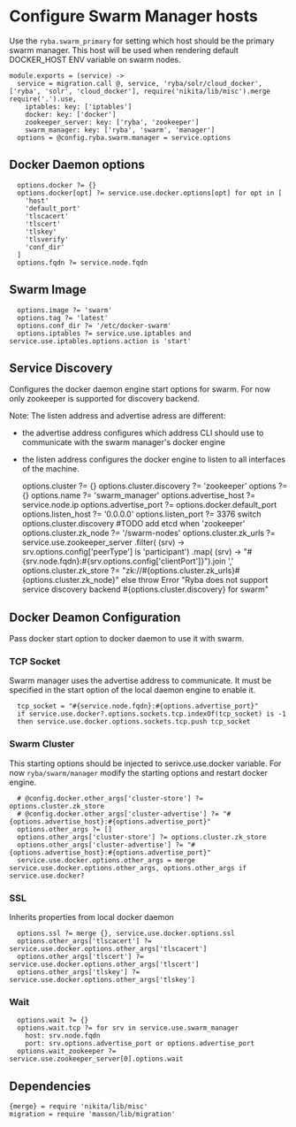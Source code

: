 
# Configure Swarm Manager hosts

Use the `ryba.swarm_primary` for setting which host should be the primary swarm manager.
This host will be used when rendering default DOCKER_HOST ENV variable on swarm nodes.

    module.exports = (service) ->
      service = migration.call @, service, 'ryba/solr/cloud_docker', ['ryba', 'solr', 'cloud_docker'], require('nikita/lib/misc').merge require('.').use,
        iptables: key: ['iptables']
        docker: key: ['docker']
        zookeeper_server: key: ['ryba', 'zookeeper']
        swarm_manager: key: ['ryba', 'swarm', 'manager']
      options = @config.ryba.swarm.manager = service.options

## Docker Daemon options
      
      options.docker ?= {}
      options.docker[opt] ?= service.use.docker.options[opt] for opt in [
        'host'
        'default_port'
        'tlscacert'
        'tlscert'
        'tlskey'
        'tlsverify'
        'conf_dir'
      ]
      options.fqdn ?= service.node.fqdn

## Swarm Image

      options.image ?= 'swarm'
      options.tag ?= 'latest'
      options.conf_dir ?= '/etc/docker-swarm'
      options.iptables ?= service.use.iptables and service.use.iptables.options.action is 'start'

## Service Discovery

Configures the docker daemon engine start options for swarm.
For now only zookeeper is supported for discovery backend.

Note: The listen address and advertise adress are different:
  - the advertise address configures which address CLI should use to communicate
with the swarm manager's docker engine
  - the listen address configures the docker engine to listen to all interfaces of the machine.

      options.cluster ?= {}
      options.cluster.discovery ?= 'zookeeper'
      options ?= {}
      options.name ?= 'swarm_manager'
      options.advertise_host ?= service.node.ip
      options.advertise_port ?= options.docker.default_port
      options.listen_host ?= '0.0.0.0'
      options.listen_port ?= 3376
      switch options.cluster.discovery
        #TODO add etcd
        when 'zookeeper'
          options.cluster.zk_node ?= '/swarm-nodes'
          options.cluster.zk_urls ?= service.use.zookeeper_server
            .filter( (srv) -> srv.options.config['peerType'] is 'participant')
            .map( (srv) -> "#{srv.node.fqdn}:#{srv.options.config['clientPort']}").join ','
          options.cluster.zk_store ?= "zk://#{options.cluster.zk_urls}#{options.cluster.zk_node}"
        else
          throw Error "Ryba does not support service discovery backend #{options.cluster.discovery} for swarm"

## Docker Deamon Configuration

Pass docker start option to docker daemon to use it with swarm.

### TCP Socket

Swarm manager uses the advertise address to communicate. It must be specified
in the start option of the local daemon engine to enable it.

      tcp_socket = "#{service.node.fqdn}:#{options.advertise_port}"
      if service.use.docker?.options.sockets.tcp.indexOf(tcp_socket) is -1
      then service.use.docker.options.sockets.tcp.push tcp_socket

### Swarm Cluster

This starting options should be injected to serivce.use.docker variable. For now 
`ryba/swarm/manager` modify the starting options and restart docker engine.

      # @config.docker.other_args['cluster-store'] ?= options.cluster.zk_store
      # @config.docker.other_args['cluster-advertise'] ?= "#{options.advertise_host}:#{options.advertise_port}"
      options.other_args ?= []
      options.other_args['cluster-store'] ?= options.cluster.zk_store
      options.other_args['cluster-advertise'] ?= "#{options.advertise_host}:#{options.advertise_port}"
      service.use.docker.options.other_args = merge service.use.docker.options.other_args, options.other_args if service.use.docker?

### SSL
Inherits properties from local docker daemon
      
      options.ssl ?= merge {}, service.use.docker.options.ssl
      options.other_args['tlscacert'] ?= service.use.docker.options.other_args['tlscacert']
      options.other_args['tlscert'] ?= service.use.docker.options.other_args['tlscert']
      options.other_args['tlskey'] ?= service.use.docker.options.other_args['tlskey']


### Wait

      options.wait ?= {}
      options.wait.tcp ?= for srv in service.use.swarm_manager
        host: srv.node.fqdn
        port: srv.options.advertise_port or options.advertise_port
      options.wait_zookeeper ?= service.use.zookeeper_server[0].options.wait

## Dependencies

    {merge} = require 'nikita/lib/misc'
    migration = require 'masson/lib/migration'
